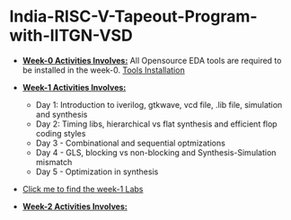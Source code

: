 # India-RISC-V-Tapeout-Program-with-IITGN-VSD

* <ins>**Week-0 Activities Involves:**</ins> All Opensource EDA tools are required to be installed in the week-0. 
[Tools Installation ](week0.md)  

* <ins>**Week-1 Activities Involves:**</ins>
   * Day 1: Introduction to iverilog, gtkwave, vcd file, .lib file, simulation and synthesis
   * Day 2: Timing libs, hierarchical vs flat synthesis and efficient flop coding styles
   * Day 3 - Combinational and sequential optmizations
   * Day 4 - GLS, blocking vs non-blocking and Synthesis-Simulation mismatch
   * Day 5 - Optimization in synthesis
     
* [Click me to find the week-1 Labs](week1.md)

* <ins>**Week-2 Activities Involves:**</ins>
